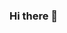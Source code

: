 ### Hi there 👋

<!--
**adam-fraga/adam-fraga** is a ✨ _special_ ✨ repository because its `README.md` (this file) appears on your GitHub profile.

Here are some ideas to get you started:

- 🔭 I’m currently working on Solidity (Smart contract & Datavisualition & Web app)
- 🌱 I’m currently learning Blockchain & Machine learning
- 👯 I’m looking to collaborate on Solidity & Web3
- 🤔 I’m looking for help with Solidity langage


- 📫 How to reach me: 

  - 🕸️ Check out my Website (Workink progress)
  - 📹 Follow me on YouTube (Soon)
  - 🐦 I post blogs and videos to Twitter https://twitter.com/AD_MINDSET
  - 🔌 Ask questions and get support on Discord https://discord.gg/UhE5hQ8c

₿ DONATE CRYPTO

MyWallet => 0xAD6350487FA3A55A694209A00345668eE51Cb784
